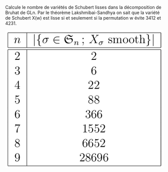 Calcule le nombre de variétés de Schubert lisses dans la décomposition de Bruhat de GLn. Par le théorème Lakshmibai-Sandhya on sait que la variété de Schubert X(w) est lisse si et seulement si la permutation w évite 3412 et 4231. 

![resultat](nb_smooth_perm.png)
